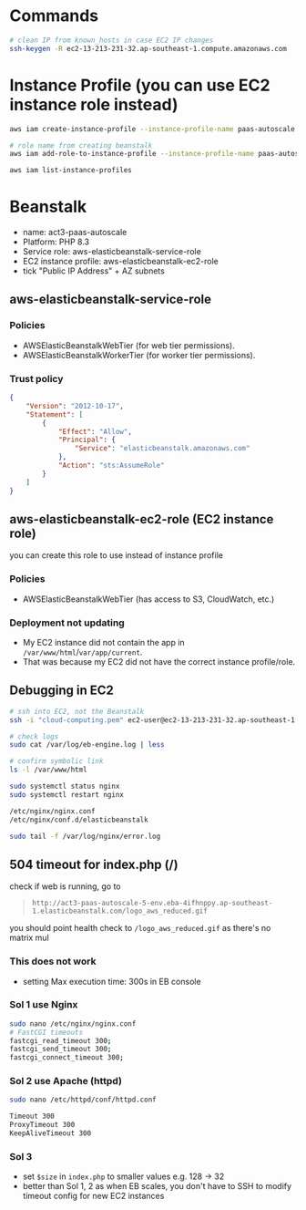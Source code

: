 # Commands
```bash
# clean IP from known_hosts in case EC2 IP changes
ssh-keygen -R ec2-13-213-231-32.ap-southeast-1.compute.amazonaws.com
```

# Instance Profile (you can use EC2 instance role instead)
```bash
aws iam create-instance-profile --instance-profile-name paas-autoscale

# role name from creating beanstalk
aws iam add-role-to-instance-profile --instance-profile-name paas-autoscale --role-name aws-elasticbeanstalk-service-role

aws iam list-instance-profiles
```

# Beanstalk
- name: act3-paas-autoscale
- Platform: PHP 8.3
- Service role: aws-elasticbeanstalk-service-role
- EC2 instance profile: aws-elasticbeanstalk-ec2-role
- tick "Public IP Address" + AZ subnets

## aws-elasticbeanstalk-service-role 
### Policies
- AWSElasticBeanstalkWebTier (for web tier permissions).
- AWSElasticBeanstalkWorkerTier (for worker tier permissions).

### Trust policy
```json
{
    "Version": "2012-10-17",
    "Statement": [
        {
            "Effect": "Allow",
            "Principal": {
                "Service": "elasticbeanstalk.amazonaws.com"
            },
            "Action": "sts:AssumeRole"
        }
    ]
}
```

## aws-elasticbeanstalk-ec2-role (EC2 instance role)
you can create this role to use instead of instance profile
### Policies
- AWSElasticBeanstalkWebTier (has access to S3, CloudWatch, etc.)

### Deployment not updating
- My EC2 instance did not contain the app in `/var/www/html`/`var/app/current`.
- That was because my EC2 did not have the correct instance profile/role.

## Debugging in EC2
```bash
# ssh into EC2, not the Beanstalk
ssh -i "cloud-computing.pem" ec2-user@ec2-13-213-231-32.ap-southeast-1.compute.amazonaws.com

# check logs
sudo cat /var/log/eb-engine.log | less

# confirm symbolic link
ls -l /var/www/html

sudo systemctl status nginx
sudo systemctl restart nginx

/etc/nginx/nginx.conf
/etc/nginx/conf.d/elasticbeanstalk

sudo tail -f /var/log/nginx/error.log
```

## 504 timeout for index.php (/)
check if web is running, go to
> `http://act3-paas-autoscale-5-env.eba-4ifhnppy.ap-southeast-1.elasticbeanstalk.com/logo_aws_reduced.gif`

you should point health check to `/logo_aws_reduced.gif` as there's no matrix mul

### This does not work
- setting Max execution time: 300s in EB console

### Sol 1 use Nginx
```bash
sudo nano /etc/nginx/nginx.conf
# FastCGI timeouts
fastcgi_read_timeout 300;
fastcgi_send_timeout 300;
fastcgi_connect_timeout 300;
```
### Sol 2 use Apache (httpd)
```bash
sudo nano /etc/httpd/conf/httpd.conf

Timeout 300
ProxyTimeout 300
KeepAliveTimeout 300
```

### Sol 3 
- set `$size` in `index.php` to smaller values e.g. 128 -> 32
- better than Sol 1, 2 as when EB scales, you don't have to SSH to modify timeout config for new EC2 instances